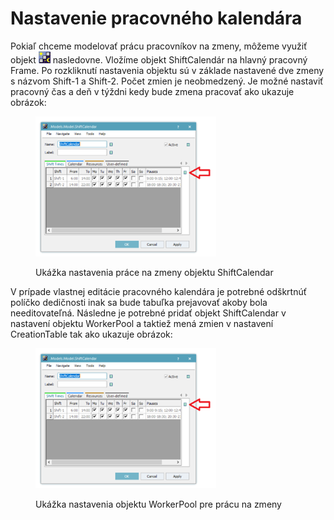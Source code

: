 # Nastavenie pracovného kalendára

Pokiaľ chceme modelovať prácu pracovníkov na zmeny, môžeme využiť objekt ![icon name](../.gitbook/assets/icons/icon_kalendar.png)  nasledovne. Vložíme objekt ShiftCalendár na hlavný pracovný Frame. Po rozkliknutí nastavenia objektu sú v základe nastavené dve zmeny s názvom Shift-1 a Shift-2. Počet zmien je neobmedzený. Je možné nastaviť pracovný čas a deň v týždni kedy bude zmena pracovať ako ukazuje obrázok:

<figure><img src="../.gitbook/assets/nastavenie_shift_calendar.png" alt=""><figcaption><p>Ukážka nastavenia práce na zmeny objektu ShiftCalendar</p></figcaption></figure>

V prípade vlastnej editácie pracovného kalendára je potrebné odškrtnúť políčko dedičnosti inak sa bude tabuľka prejavovať akoby bola needitovateľná. Následne je potrebné pridať objekt ShiftCalendar v nastavení objektu WorkerPool a taktiež mená zmien v nastavení CreationTable tak ako ukazuje obrázok:

<figure><img src="../.gitbook/assets/nastavenie_shift_calendar.png" alt=""><figcaption><p>Ukážka nastavenia objektu WorkerPool pre prácu na zmeny</p></figcaption></figure>

